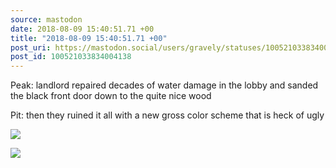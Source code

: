 ```yaml
---
source: mastodon
date: 2018-08-09 15:40:51.71 +00
title: "2018-08-09 15:40:51.71 +00"
post_uri: https://mastodon.social/users/gravely/statuses/100521033834004138
post_id: 100521033834004138
---
```

Peak: landlord repaired decades of water damage in the lobby and sanded the black front door down to the quite nice wood

Pit: then they ruined it all with a new gross color scheme that is heck of ugly


![](/images/5328075.jpeg)

![](/images/5328076.jpeg)

